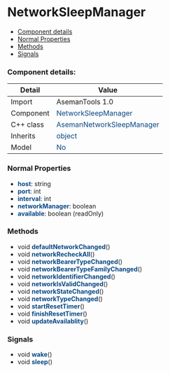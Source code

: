 # NetworkSleepManager

 * [Component details](#component-details)
 * [Normal Properties](#normal-properties)
 * [Methods](#methods)
 * [Signals](#signals)


### Component details:

|Detail|Value|
|------|-----|
|Import|AsemanTools 1.0|
|Component|<font color='#074885'>NetworkSleepManager</font>|
|C++ class|<font color='#074885'>AsemanNetworkSleepManager</font>|
|Inherits|<font color='#074885'>object</font>|
|Model|<font color='#074885'>No</font>|


### Normal Properties

* <font color='#074885'><b>host</b></font>: string
* <font color='#074885'><b>port</b></font>: int
* <font color='#074885'><b>interval</b></font>: int
* <font color='#074885'><b>networkManager</b></font>: boolean
* <font color='#074885'><b>available</b></font>: boolean (readOnly)


### Methods

 * void <font color='#074885'><b>defaultNetworkChanged</b></font>()
 * void <font color='#074885'><b>networkRecheckAll</b></font>()
 * void <font color='#074885'><b>networkBearerTypeChanged</b></font>()
 * void <font color='#074885'><b>networkBearerTypeFamilyChanged</b></font>()
 * void <font color='#074885'><b>networkIdentifierChanged</b></font>()
 * void <font color='#074885'><b>networkIsValidChanged</b></font>()
 * void <font color='#074885'><b>networkStateChanged</b></font>()
 * void <font color='#074885'><b>networkTypeChanged</b></font>()
 * void <font color='#074885'><b>startResetTimer</b></font>()
 * void <font color='#074885'><b>finishResetTimer</b></font>()
 * void <font color='#074885'><b>updateAvailablity</b></font>()


### Signals

 * void <font color='#074885'><b>wake</b></font>()
 * void <font color='#074885'><b>sleep</b></font>()


